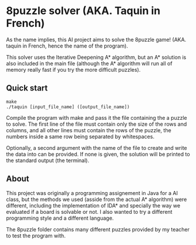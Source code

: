 # 8puzzle solver (AKA. Taquin in French)

As the name implies, this AI project aims to solve the 8puzzle game! (AKA. taquin in French, hence the name of the program). 

This solver uses the Iterative Deepening A* algorithm, but an A* solution is also included in the main file (although the A* algorithm will run all of memory really fast if you try the more difficult puzzles).

## Quick start 
    
    make 
    ./taquin [input_file_name] ([output_file_name])  


Compile the program with make and pass it the file containing the a puzzle to solve. The first line of the file must contain only the size of the rows and columns, and all other lines must contain the rows of the puzzle, the numbers inside a same row being separated by whitespaces.

Optionally, a second argument with the name of the file to create and write the data into can be provided. If none is given, the solution will be printed to the standard output (the terminal).


## About

This project was originally a programming assignement in Java for a AI class, but the methods we used (asside from the actual A* algorithm) were different, including the implementation of IDA* and specially the way we evaluated if a board is solvable or not. I also wanted to try a different programming style and a different language. 

The 8puzzle folder contains many different puzzles provided by my teacher to test the program with.